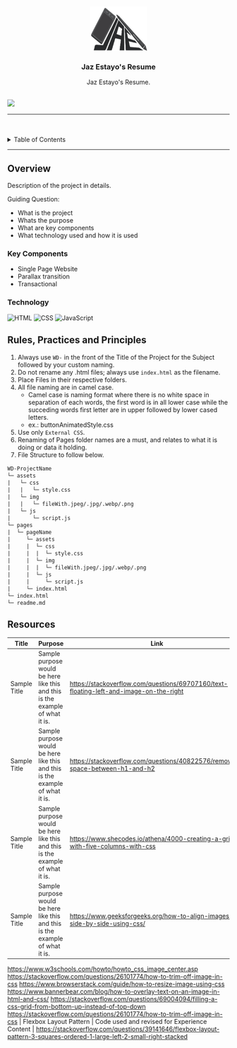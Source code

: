 <a name="readme-top">

<br/>

<br />
<div align="center">
  <a href="https://github.com/zyx-0314/">
  <!-- TODO: If you want to add logo or banner you can add it here -->
    <img src="./assets/img/jaeLogo.png" alt="JAE" width="130" height="100">
  </a>
<!-- TODO: Change Title to the name of the title of your Project -->
  <h3 align="center">Jaz Estayo's Resume</h3>
</div>
<!-- TODO: Make a short description -->
<div align="center">
  Jaz Estayo's Resume.
</div>

<br />

<!-- TODO: Change the zyx-0314 into your github username  -->
<!-- TODO: Change the WD-Template-Project into the same name of your folder -->
![](https://visit-counter.vercel.app/counter.png?page=zyx-0314/WD-Template-Project)

---

<br />
<br />

<!-- TODO: If you want to add more layers for your readme -->
<details>
  <summary>Table of Contents</summary>
  <ol>
    <li>
      <a href="#overview">Overview</a>
      <ol>
        <li>
          <a href="#key-components">Key Components</a>
        </li>
        <li>
          <a href="#technology">Technology</a>
        </li>
      </ol>
    </li>
    <li>
      <a href="#rule,-practices-and-principles">Rules, Practices and Principles</a>
    </li>
    <li>
      <a href="#resources">Resources</a>
    </li>
  </ol>
</details>

---

## Overview

<!-- TODO: To be changed -->
<!-- The following are just sample -->
Description of the project in details.

Guiding Question:
- What is the project
- Whats the purpose
- What are key components
- What technology used and how it is used

### Key Components
<!-- TODO: List of Key Components -->
<!-- The following are just sample -->
- Single Page Website
- Parallax transition
- Transactional

### Technology
<!-- TODO: List of Technology Used -->
![HTML](https://img.shields.io/badge/HTML-E34F26?style=for-the-badge&logo=html5&logoColor=white)
![CSS](https://img.shields.io/badge/CSS-1572B6?style=for-the-badge&logo=css3&logoColor=white)
![JavaScript](https://img.shields.io/badge/JavaScript-F7DF1E?style=for-the-badge&logo=javascript&logoColor=white)

## Rules, Practices and Principles
1. Always use `WD-` in the front of the Title of the Project for the Subject followed by your custom naming.
2. Do not rename any .html files; always use `index.html` as the filename.
3. Place Files in their respective folders.
4. All file naming are in camel case.
   - Camel case is naming format where there is no white space in separation of each words, the first word is in all lower case while the succeding words first letter are in upper followed by lower cased letters.
   - ex.: buttonAnimatedStyle.css
5. Use only `External CSS`.
6. Renaming of Pages folder names are a must, and relates to what it is doing or data it holding.
7. File Structure to follow below.

```
WD-ProjectName
└─ assets
|   └─ css
|   |   └─ style.css
|   └─ img
|   |   └─ fileWith.jpeg/.jpg/.webp/.png
|   └─ js
|       └─ script.js
└─ pages
|  └─ pageName
|     └─ assets
|     |  └─ css
|     |  |  └─ style.css
|     |  └─ img
|     |  |  └─ fileWith.jpeg/.jpg/.webp/.png
|     |  └─ js
|     |     └─ script.js
|     └─ index.html
└─ index.html
└─ readme.md
```

## Resources

<!-- TODO: Add References -->
| Title | Purpose | Link |
|-|-|-|
| Sample Title | Sample purpose would be here like this and this is the example of what it is. | https://stackoverflow.com/questions/69707160/text-floating-left-and-image-on-the-right
| Sample Title | Sample purpose would be here like this and this is the example of what it is. |https://stackoverflow.com/questions/40822576/removing-space-between-h1-and-h2
| Sample Title | Sample purpose would be here like this and this is the example of what it is. |https://www.shecodes.io/athena/4000-creating-a-grid-with-five-columns-with-css
| Sample Title | Sample purpose would be here like this and this is the example of what it is. |https://www.geeksforgeeks.org/how-to-align-images-side-by-side-using-css/
https://www.w3schools.com/howto/howto_css_image_center.asp
https://stackoverflow.com/questions/26101774/how-to-trim-off-image-in-css
https://www.browserstack.com/guide/how-to-resize-image-using-css
https://www.bannerbear.com/blog/how-to-overlay-text-on-an-image-in-html-and-css/
https://stackoverflow.com/questions/69004094/filling-a-css-grid-from-bottom-up-instead-of-top-down
https://stackoverflow.com/questions/26101774/how-to-trim-off-image-in-css
| Flexbox Layout Pattern | Code used and revised for Experience Content | https://stackoverflow.com/questions/39141646/flexbox-layout-pattern-3-squares-ordered-1-large-left-2-small-right-stacked